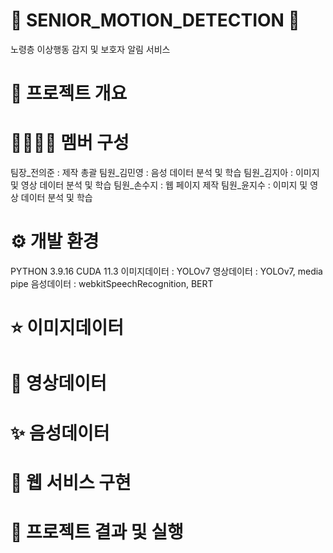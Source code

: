 👵 SENIOR_MOTION_DETECTION 👴
========================
노령층 이상행동 감지 및 보호자 알림 서비스

🌳 프로젝트 개요
=======================


👨‍👨‍👧‍👧 멤버 구성
======================
팀장_전의준 : 제작 총괄
팀원_김민영 : 음성 데이터 분석 및 학습
팀원_김지아 : 이미지 및 영상 데이터 분석 및 학습
팀원_손수지 : 웹 페이지 제작
팀원_윤지수 : 이미지 및 영상 데이터 분석 및 학습

⚙ 개발 환경
======================
PYTHON 3.9.16
CUDA 11.3
이미지데이터 : YOLOv7
영상데이터 : YOLOv7, media pipe
음성데이터 : webkitSpeechRecognition, BERT

⭐ 이미지데이터
=====================


🌟 영상데이터
====================


✨ 음성데이터
=====================


💫 웹 서비스 구현
====================


🤩 프로젝트 결과 및 실행
========================
